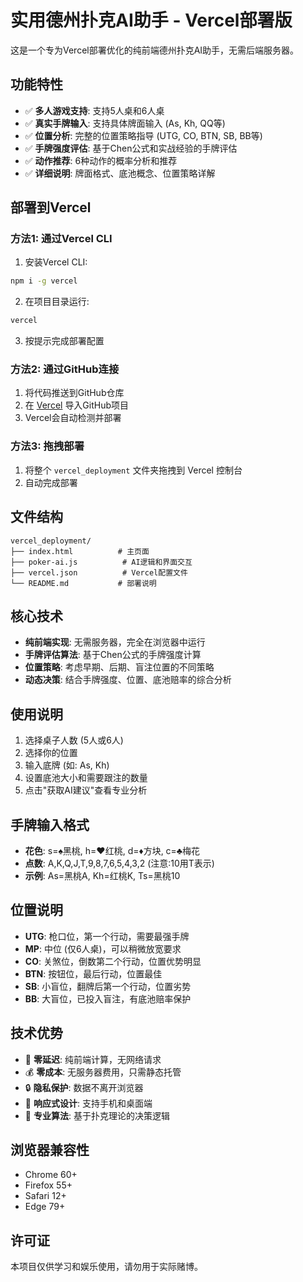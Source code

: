 # 实用德州扑克AI助手 - Vercel部署版

这是一个专为Vercel部署优化的纯前端德州扑克AI助手，无需后端服务器。

## 功能特性

- ✅ **多人游戏支持**: 支持5人桌和6人桌
- ✅ **真实手牌输入**: 支持具体牌面输入 (As, Kh, QQ等)
- ✅ **位置分析**: 完整的位置策略指导 (UTG, CO, BTN, SB, BB等)
- ✅ **手牌强度评估**: 基于Chen公式和实战经验的手牌评估
- ✅ **动作推荐**: 6种动作的概率分析和推荐
- ✅ **详细说明**: 牌面格式、底池概念、位置策略详解

## 部署到Vercel

### 方法1: 通过Vercel CLI

1. 安装Vercel CLI:
```bash
npm i -g vercel
```

2. 在项目目录运行:
```bash
vercel
```

3. 按提示完成部署配置

### 方法2: 通过GitHub连接

1. 将代码推送到GitHub仓库
2. 在 [Vercel](https://vercel.com) 导入GitHub项目
3. Vercel会自动检测并部署

### 方法3: 拖拽部署

1. 将整个 `vercel_deployment` 文件夹拖拽到 Vercel 控制台
2. 自动完成部署

## 文件结构

```
vercel_deployment/
├── index.html          # 主页面
├── poker-ai.js          # AI逻辑和界面交互
├── vercel.json          # Vercel配置文件
└── README.md           # 部署说明
```

## 核心技术

- **纯前端实现**: 无需服务器，完全在浏览器中运行
- **手牌评估算法**: 基于Chen公式的手牌强度计算
- **位置策略**: 考虑早期、后期、盲注位置的不同策略
- **动态决策**: 结合手牌强度、位置、底池赔率的综合分析

## 使用说明

1. 选择桌子人数 (5人或6人)
2. 选择你的位置
3. 输入底牌 (如: As, Kh)
4. 设置底池大小和需要跟注的数量
5. 点击"获取AI建议"查看专业分析

## 手牌输入格式

- **花色**: s=♠黑桃, h=♥红桃, d=♦方块, c=♣梅花
- **点数**: A,K,Q,J,T,9,8,7,6,5,4,3,2 (注意:10用T表示)
- **示例**: As=黑桃A, Kh=红桃K, Ts=黑桃10

## 位置说明

- **UTG**: 枪口位，第一个行动，需要最强手牌
- **MP**: 中位 (仅6人桌)，可以稍微放宽要求
- **CO**: 关煞位，倒数第二个行动，位置优势明显
- **BTN**: 按钮位，最后行动，位置最佳
- **SB**: 小盲位，翻牌后第一个行动，位置劣势
- **BB**: 大盲位，已投入盲注，有底池赔率保护

## 技术优势

- 🚀 **零延迟**: 纯前端计算，无网络请求
- 💰 **零成本**: 无服务器费用，只需静态托管
- 🔒 **隐私保护**: 数据不离开浏览器
- 📱 **响应式设计**: 支持手机和桌面端
- 🎯 **专业算法**: 基于扑克理论的决策逻辑

## 浏览器兼容性

- Chrome 60+
- Firefox 55+
- Safari 12+
- Edge 79+

## 许可证

本项目仅供学习和娱乐使用，请勿用于实际赌博。